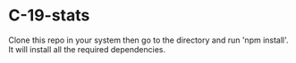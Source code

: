 # C-19-stats
Clone this repo in your system then go to the directory and run 'npm install'. It will install all the required dependencies.
